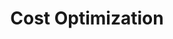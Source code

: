 ---
title: "Cost Optimization"
description: "Collection of tutorials, best practices and opinions on how to meet your functional requirements at the lowest possible price point."
template: carousel
postsFeed: true
---